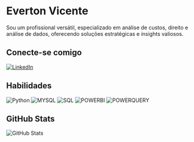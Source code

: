# Everton Vicente
Sou um profissional versátil, especializado em análise de custos, direito e análise de dados, oferecendo soluções estratégicas e insights valiosos.

## Conecte-se comigo

[![LinkedIn](https://img.shields.io/badge/LinkedIn-000?style=for-the-badge&logo=linkedin&logoColor=0E76A8)](www.linkedin.com/in/everton-luis-vicente-991b7914b)

## Habilidades 

![Python](https://img.shields.io/badge/Python-fff?style=for-the-badge&logo=python)
![MYSQL](https://img.shields.io/badge/MYSql-fff?style=for-the-badge&logo=MYsql)
![SQL](https://img.shields.io/badge/Sql-fff?style=for-the-badge&logo=sql)
![POWERBI](https://img.shields.io/badge/Powerbi-fff?style=for-the-badge&logo=powerbi)
![POWERQUERY](https://img.shields.io/badge/POWERQUERY-fff?style=for-the-badge&logo=POWERBI)

## GitHub Stats
![GitHub Stats](https://github-readme-stats.vercel.app/api?username=EvertonVicente&theme=transparent&bg_color=000&border_color=30A3DC&show_icons=true&icon_color=30A3DC&title_color=E94D5F&text_color=FFF)

